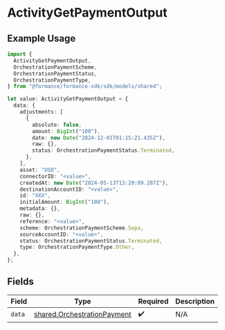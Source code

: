 # ActivityGetPaymentOutput

## Example Usage

```typescript
import {
  ActivityGetPaymentOutput,
  OrchestrationPaymentScheme,
  OrchestrationPaymentStatus,
  OrchestrationPaymentType,
} from "@formance/formance-sdk/sdk/models/shared";

let value: ActivityGetPaymentOutput = {
  data: {
    adjustments: [
      {
        absolute: false,
        amount: BigInt("100"),
        date: new Date("2024-12-01T01:15:21.435Z"),
        raw: {},
        status: OrchestrationPaymentStatus.Terminated,
      },
    ],
    asset: "USD",
    connectorID: "<value>",
    createdAt: new Date("2024-05-13T13:20:09.287Z"),
    destinationAccountID: "<value>",
    id: "XXX",
    initialAmount: BigInt("100"),
    metadata: {},
    raw: {},
    reference: "<value>",
    scheme: OrchestrationPaymentScheme.Sepa,
    sourceAccountID: "<value>",
    status: OrchestrationPaymentStatus.Terminated,
    type: OrchestrationPaymentType.Other,
  },
};
```

## Fields

| Field                                                                             | Type                                                                              | Required                                                                          | Description                                                                       |
| --------------------------------------------------------------------------------- | --------------------------------------------------------------------------------- | --------------------------------------------------------------------------------- | --------------------------------------------------------------------------------- |
| `data`                                                                            | [shared.OrchestrationPayment](../../../sdk/models/shared/orchestrationpayment.md) | :heavy_check_mark:                                                                | N/A                                                                               |